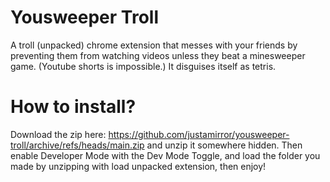 # Yousweeper Troll
A troll (unpacked) chrome extension that messes with your friends by preventing them from watching videos unless they beat a minesweeper game. (Youtube shorts is impossible.) It disguises itself as tetris.

# How to install?
Download the zip here: https://github.com/justamirror/yousweeper-troll/archive/refs/heads/main.zip and unzip it somewhere hidden. Then enable Developer Mode with the Dev Mode Toggle, and load the folder you made by unzipping with load unpacked extension, then enjoy!

